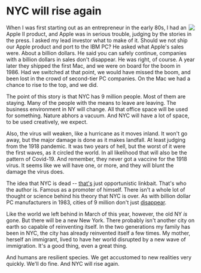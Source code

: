 # NYC will rise again
<img src="http://scripting.com/images/2019/10/31/handbookRecentlyDeceased.png" border="0" align="right">When I was first starting out as an entrepreneur in the early 80s, I had an Apple II product, and Apple was in serious trouble, judging by the stories in the press. I asked my lead investor what to make of it. Should we not ship our Apple product and port to the IBM PC? He asked what Apple's sales were. About a billion dollars. He said you can safely continue, companies with a billion dollars in sales don't disappear. He was right, of course. A year later they shipped the first Mac, and we were on board for the boom in 1986. Had we switched at that point, we would have missed the boom, and been lost in the crowd of second-tier PC companies. On the Mac we had a chance to rise to the top, and we did.

The point of this story is that NYC has 9 million people. Most of them are staying. Many of the people with the means to leave are leaving. The business environment in NY will change. All that office space will be used for something. Nature abhors a vacuum. And NYC will have a lot of space, to be used creatively, we expect.

Also, the virus will weaken, like a hurricane as it moves inland. It won't go away, but the major damage is done as it makes landfall. At least judging from the 1918 pandemic. It was two years of hell, but the worst of it were the first waves, as it circled the world. In all likelihood that will also be the pattern of Covid-19. And remember, they never got a vaccine for the 1918 virus. It seems like we will have one, or more, and they will blunt the damage the virus does.

The idea that NYC is dead -- <a href="https://jamesaltucher.com/blog/nyc-is-dead-forever-heres-why/">that's</a> just opportunistic linkbait. That's who the author is. Famous as a promoter of himself. There isn't a whole lot of thought or science behind his theory that NYC is over. As with billion dollar PC manufacturers in 1983, cities of 9 million don't just <a href="http://scripting.com/2020/04/16/132137.html?title=horrorFilmPlot">disappear</a>. 

Like the world we left behind in March of this year, however, the old NY <i>is</i> gone. But there will be a new New York. There probably isn't another city on earth so capable of reinventing itself. In the two generations my family has been in NYC, the city has already reinvented itself a few times. My mother, herself an immigrant, lived to have her world disrupted by a new wave of immigration. It's a good thing, even a great thing. 

And humans are resilient species. We get accustomed to new realities very quickly. We'll do fine. And NYC will rise again. 

